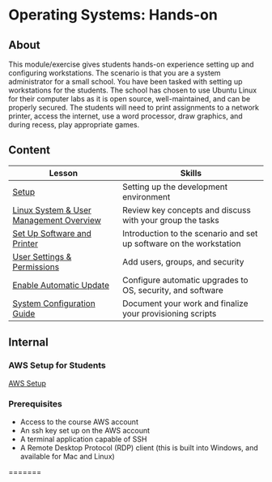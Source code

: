 <h1>
  <span class="prefix"></span>
  <span class="headline">Operating Systems: Hands-on</span>
</h1>

## About

This module/exercise gives students hands-on experience setting up and configuring workstations. The scenario is that you are a system administrator for a small school. You have been tasked with setting up workstations for the students. The school has chosen to use Ubuntu Linux for their computer labs as it is open source, well-maintained, and can be properly secured. The students will need to print assignments to a network printer, access the internet, use a word processor, draw graphics, and during recess, play appropriate games.

## Content

| Lesson                                                                                     | Skills                                                                               |
| ------------------------------------------------------------------------------------------ | ------------------------------------------------------------------------------------ |
| [Setup](./setup/README.md)                                                                 | Setting up the development environment                                               |
| [Linux System & User Management Overview](./linux-system-overview/README.md)                                   | Review key concepts and discuss with your group the tasks                           |
| [Set Up Software and Printer](./install-the-software/README.md)                                   | Introduction to the scenario and set up software on the workstation                           |
| [User Settings & Permissions](./setup-users-and-security/README.md)                             | Add users, groups, and security                                |
| [Enable Automatic Update](./set-auto-update/README.md)                                            | Configure automatic upgrades to OS, security, and software                               |
| [System Configuration Guide](./system-configuration-guide/README.md)                                            | Document your work and finalize your provisioning scripts                               |


## Internal

### AWS Setup for Students

[AWS Setup](./aws-setup/README.md)

### Prerequisites

- Access to the course AWS account
- An ssh key set up on the AWS account
- A terminal application capable of SSH
- A Remote Desktop Protocol (RDP) client (this is built into Windows, and available for Mac and Linux)

=======
